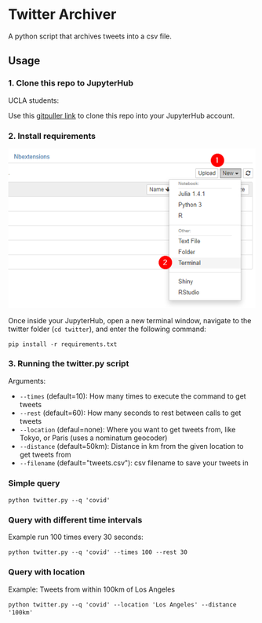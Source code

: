 # Twitter Archiver

A python script that archives tweets into a csv file.

## Usage

### 1. Clone this repo to JupyterHub

UCLA students:

Use this [gitpuller link](https://jupyter.idre.ucla.edu/hub/user-redirect/git-pull?repo=https%3A%2F%2Fgithub.com%2Fyohman%2Ftwitter&urlpath=tree%2Ftwitter%2F&branch=master) to clone this repo into your JupyterHub account.

### 2. Install requirements

![terminal](images/terminal.png)

Once inside your JupyterHub, open a new terminal window, navigate to the twitter folder (`cd twitter`), and enter the following command:

```
pip install -r requirements.txt
```
### 3. Running the twitter.py script

Arguments:

- `--times` (default=10): How many times to execute the command to get tweets
- `--rest` (default=60): How many seconds to rest between calls to get tweets
- `--location` (defaul=none): Where you want to get tweets from, like Tokyo, or Paris (uses a nominatum geocoder)
- `--distance` (default=50km): Distance in km from the given location to get tweets from
- `--filename` (default="tweets.csv"): csv filename to save your tweets in

### Simple query

```console
python twitter.py --q 'covid'
```
### Query with different time intervals

Example run 100 times every 30 seconds:

```console
python twitter.py --q 'covid' --times 100 --rest 30
```

### Query with location

Example: Tweets from within 100km of Los Angeles

```console
python twitter.py --q 'covid' --location 'Los Angeles' --distance '100km'
```
